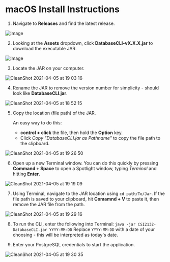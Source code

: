 # macOS Install Instructions

1. Navigate to **Releases** and find the latest release.

![image](https://user-images.githubusercontent.com/28697372/113635919-8269a600-963f-11eb-827e-30b9dfe018f8.png)

2. Looking at the **Assets** dropdown, click **DatabaseCLI-vX.X.X.jar** to download the executable JAR.

![image](https://user-images.githubusercontent.com/28697372/113635808-4a626300-963f-11eb-8c39-c1ab1d7465fa.png)

3. Locate the JAR on your computer.

![CleanShot 2021-04-05 at 19 03 16](https://user-images.githubusercontent.com/28697372/113637114-dbd2d480-9641-11eb-8f4e-0aa7ebf8084d.gif)

4. Rename the JAR to remove the version number for simplicity - should look like **DatabaseCLI.jar**.

![CleanShot 2021-04-05 at 18 52 15](https://user-images.githubusercontent.com/28697372/113636241-29e6d880-9640-11eb-8f56-0d812b3b1663.gif)

5. Copy the location (file path) of the JAR. 

      An easy way to do this:
      - **control + click** the file, then hold the **Option** key.
      - Click _Copy "DatabaseCLI.jar as Pathname"_ to copy the file path to the clipboard.
      
![CleanShot 2021-04-05 at 19 26 50](https://user-images.githubusercontent.com/28697372/113638502-feb2b800-9644-11eb-804d-ea635a710ad8.gif)

6. Open up a new Terminal window.
   You can do this quickly by pressing **Command + Space** to open a Spotlight window, typing _Terminal_ and hitting **Enter**.

![CleanShot 2021-04-05 at 19 19 09](https://user-images.githubusercontent.com/28697372/113638030-f148fe00-9643-11eb-9ddd-0584fee0a942.gif)

7. Using Terminal, navigate to the JAR location using `cd path/To/Jar`. 
   If the file path is saved to your clipboard, hit **Comamnd + V** to paste it, then remove the JAR file from the path.
   
![CleanShot 2021-04-05 at 19 29 16](https://user-images.githubusercontent.com/28697372/113638635-4cc7bb80-9645-11eb-93b2-fbf8e053fd15.gif)

8. To run the CLI, enter the following into Terminal:
`java -jar CSI2132-DatabaseCLI.jar YYYY-MM-DD`
Replace `YYYY-MM-DD` with a date of your choosing - this will be interpreted as today's date.

9. Enter your PostgreSQL credentials to start the application.

![CleanShot 2021-04-05 at 19 30 35](https://user-images.githubusercontent.com/28697372/113638831-c495e600-9645-11eb-8eb7-2036e5ae15ef.gif)
